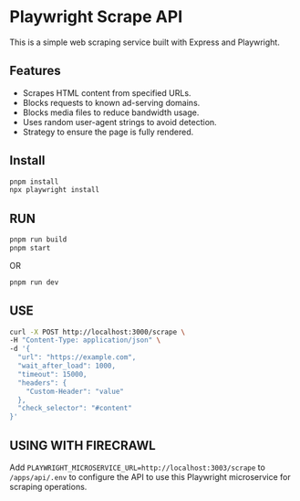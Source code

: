 # Playwright Scrape API

This is a simple web scraping service built with Express and Playwright.

## Features

- Scrapes HTML content from specified URLs.
- Blocks requests to known ad-serving domains.
- Blocks media files to reduce bandwidth usage.
- Uses random user-agent strings to avoid detection.
- Strategy to ensure the page is fully rendered.

## Install

```bash
pnpm install
npx playwright install
```

## RUN

```bash
pnpm run build
pnpm start
```

OR

```bash
pnpm run dev
```

## USE

```bash
curl -X POST http://localhost:3000/scrape \
-H "Content-Type: application/json" \
-d '{
  "url": "https://example.com",
  "wait_after_load": 1000,
  "timeout": 15000,
  "headers": {
    "Custom-Header": "value"
  },
  "check_selector": "#content"
}'
```

## USING WITH FIRECRAWL

Add `PLAYWRIGHT_MICROSERVICE_URL=http://localhost:3003/scrape` to `/apps/api/.env` to configure the API to use this Playwright microservice for scraping operations.
